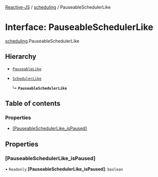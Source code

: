 [Reactive-JS](../README.md) / [scheduling](../modules/scheduling.md) / PauseableSchedulerLike

# Interface: PauseableSchedulerLike

[scheduling](../modules/scheduling.md).PauseableSchedulerLike

## Hierarchy

- [`PauseableLike`](scheduling.PauseableLike.md)

- [`SchedulerLike`](scheduling.SchedulerLike.md)

  ↳ **`PauseableSchedulerLike`**

## Table of contents

### Properties

- [[PauseableSchedulerLike\_isPaused]](scheduling.PauseableSchedulerLike.md#[pauseableschedulerlike_ispaused])

## Properties

### [PauseableSchedulerLike\_isPaused]

• `Readonly` **[PauseableSchedulerLike\_isPaused]**: `boolean`
